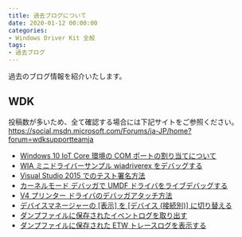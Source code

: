 ```yaml
---
title: 過去ブログについて
date: 2020-01-12 00:00:00
categories:
- Windows Driver Kit 全般
tags:
- 過去ブログ
---
```

過去のブログ情報を紹介いたします。
<!-- more -->
## WDK
投稿数が多いため、全て確認する場合には下記サイトをご参照ください。
https://social.msdn.microsoft.com/Forums/ja-JP/home?forum=wdksupportteamja

- [Windows 10 IoT Core 環境の COM ポートの割り当てについて](https://social.msdn.microsoft.com/Forums/ja-JP/521847f9-f90a-4f2b-81eb-3efb57b34152/windows-10-iot-core-com-?forum=wdksupportteamja)
- [WIA ミニドライバーサンプル wiadriverex をデバッグする](https://social.msdn.microsoft.com/Forums/ja-JP/e1979c21-d197-4fb2-a0b4-bb3d2c67337f/wia-wiadriverex-?forum=wdksupportteamja)
- [Visual Studio 2015 でのテスト署名方法](https://social.msdn.microsoft.com/Forums/ja-JP/3842e76b-676d-44ce-b1ae-1ff324b9c3b3/visual-studio-2015-123911239812486124731248832626215172604127861?forum=wdksupportteamja)
- [カーネルモード デバッガで UMDF ドライバをライブデバッグする](https://social.msdn.microsoft.com/Forums/ja-JP/d74842f6-5c05-44ad-b98d-3f26874a5647/12459125401249312523125141254012489-1248712496124831246012391?forum=wdksupportteamja)
- [V4 プリンター ドライバのデバッガアタッチ方法](https://social.msdn.microsoft.com/Forums/ja-JP/06aafefe-ba4c-407e-a4c4-36562d6c6da4/v4-?forum=wdksupportteamja)
- [デバイスマネージャーの \[表示\] を \[デバイス (接続別)\] に切り替える](https://social.msdn.microsoft.com/Forums/ja-JP/dd9447a6-6221-407e-9f01-a19b86d77567/-?forum=wdksupportteamja)
- [ダンプファイルに保存されたイベントログを取り出す](https://social.msdn.microsoft.com/Forums/ja-JP/ffae3a15-11af-4ab2-8341-4f004356a6d0?forum=wdksupportteamja)
- [ダンプファイルに保存された ETW トレースログを表示する](https://social.msdn.microsoft.com/Forums/ja-JP/8ff7b651-dcd1-4721-ab34-12c192fa0e4f/12480125311250312501124491245212523123952044523384123731242812?forum=wdksupportteamja)